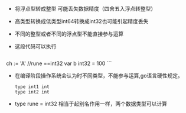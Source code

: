 + 将浮点型转成整型 可能丢失数据精度（四舍五入浮点转整型）

+ 高类型转换成低类型int64转换成int32也可能引起精度丢失

+ 不同的整型或者不同的浮点型不能直接参与运算

+ 	这段代码可以执行
    
    ```
ch := 'A' //rune ==int32
    var b int32 = 100 
    ```
    
+ 	在编译阶段操作系统会认为时不同类型，不能参与运算,go语言硬性规定。
    
    ```
    type int1 int
    type int2 int
    ```
    
+ type rune = int32  相当于起别名作用一样，两个数据类型可以计算 

